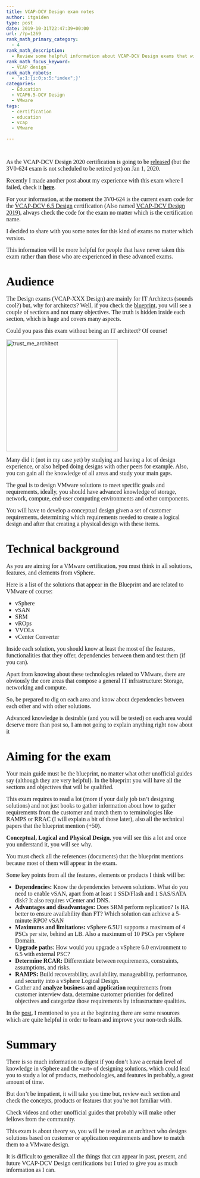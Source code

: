 ```yaml
---
title: VCAP-DCV Design exam notes
author: itgaiden
type: post
date: 2019-10-31T22:47:39+00:00
url: /?p=1269
rank_math_primary_category:
  - 4
rank_math_description:
  - Review some helpful information about VCAP-DCV Design exams that will help you how to approach this kind of exams.
rank_math_focus_keyword:
  - VCAP design
rank_math_robots:
  - 'a:1:{i:0;s:5:"index";}'
categories:
  - Education
  - VCAP6.5-DCV Design
  - VMware
tags:
  - certification
  - education
  - vcap
  - VMware

---
```

&nbsp;

<span style="font-family: Nunito; font-size: 16px;">As the VCAP-DCV Design 2020 certification is going to be <a href="https://www.vmware.com/content/dam/digitalmarketing/vmware/en/pdf/certification/vmw-certification-retired-exams.pdf">released</a> (but the 3V0-624 exam is not scheduled to be retired yet) on Jan 1, 2020.</span>

<span style="font-size: 16px; font-family: Nunito;">Recently I made another post about my experience with this exam where I failed, check it <a href="https://wp.me/p98Ovg-js"><span style="text-decoration: underline;"><strong>here</strong></span></a>.</span>

<span style="font-size: 16px; font-family: Nunito;">For your information, at the moment the 3V0-624 is the current exam code for the <a href="https://www.vmware.com/education-services/certification/vcap6-5-dcv-design-exam.html">VCAP-DCV 6.5 Design</a> certification (Also named <a href="https://www.vmware.com/education-services/certification/vcap-dcv-design.html">VCAP-DCV Design 2019</a>), always check the code for the exam no matter which is the certification name.</span>

<span style="font-family: Nunito; font-size: 16px;">I decided to share with you some notes for this kind of exams no matter which version. </span>

<span style="font-family: Nunito; font-size: 16px;">This information will be more helpful for people that have never taken this exam rather than those who are experienced in these advanced exams.<br /> </span>

# <span style="color: #000000;"><strong><span style="font-family: Nunito; font-size: 32px;">Audience</span></strong></span>

<span style="font-family: Nunito; font-size: 16px;">The Design exams (VCAP-XXX Design) are mainly for IT Architects (sounds cool?) but, why for architects? Well, if you check the <a href="https://www.vmware.com/content/dam/digitalmarketing/vmware/en/pdf/certification/vmw-vcap65-dcv-design-3v0-624-guide.pdf">blueprint</a>, you will see a couple of sections and not many objectives. The truth is hidden inside each section, which is huge and covers many aspects.</span>

<span style="font-family: Nunito; font-size: 16px;">Could you pass this exam without being an IT architect? Of course!</span>

<img loading="lazy" class="alignnone size-medium wp-image-1288" src="http://wp.docker.localhost:8000/wp-content/uploads/2019/10/trustme_architect-300x300.jpg" alt="trust_me_architect" width="300" height="300" srcset="http://wp.docker.localhost:8000/wp-content/uploads/2019/10/trustme_architect-300x300.jpg 300w, http://wp.docker.localhost:8000/wp-content/uploads/2019/10/trustme_architect-150x150.jpg 150w, http://wp.docker.localhost:8000/wp-content/uploads/2019/10/trustme_architect.jpg 630w" sizes="(max-width: 300px) 100vw, 300px" /> 

<span style="font-family: Nunito; font-size: 16px;">Many did it (not in my case yet) by studying and having a lot of design experience, or also helped doing designs with other peers for example. Also, you can gain all the knowledge of all areas and study your main gaps.</span>

<span style="font-family: Nunito; font-size: 16px;">The goal is to design VMware solutions to meet specific goals and requirements, ideally, you should have advanced knowledge of storage, network, compute, end-user computing environments and other components.</span>

<span style="font-family: Nunito; font-size: 16px;">You will have to develop a conceptual design given a set of customer requirements, determining which requirements needed to create a logical design and after that creating a physical design with these items.</span>

# <span style="color: #000000;"><strong><span style="font-family: Nunito; font-size: 32px;">Technical background</span></strong></span>

<span style="font-family: Nunito; font-size: 16px;">As you are aiming for a VMware certification, you must think in all solutions, features, and elements from vSphere.</span>

<span style="font-family: Nunito; font-size: 16px;">Here is a list of the solutions that appear in the Blueprint and are related to VMware of course:</span>

<ul style="list-style-type: square;">
  <li>
    <span style="font-family: Nunito; font-size: 16px;">vSphere</span>
  </li>
  <li>
    <span style="font-family: Nunito; font-size: 16px;">vSAN</span>
  </li>
  <li>
    <span style="font-family: Nunito; font-size: 16px;">SRM</span>
  </li>
  <li>
    <span class="st" style="font-family: Nunito; font-size: 16px;">vROps</span>
  </li>
  <li>
    <span style="font-family: Nunito; font-size: 16px;">VVOLs</span>
  </li>
  <li>
    <span style="font-size: 16px; font-family: Nunito;">vCenter Converter<br /> </span>
  </li>
</ul>

<span style="font-family: Nunito; font-size: 16px;">Inside each solution, you should know at least the most of the features, functionalities that they offer, dependencies between them and test them (if you can).</span>

<span style="font-family: Nunito; font-size: 16px;">Apart from knowing about these technologies related to VMware, there are obviously the core areas that compose a general IT infrastructure: Storage, networking and compute.</span>

<span style="font-family: Nunito; font-size: 16px;">So, be prepared to dig on each area and know about dependencies between each other and with other solutions.</span>

<span style="font-family: Nunito; font-size: 16px;">Advanced knowledge is desirable (and you will be tested) on each area would deserve more than post so, I am not going to explain anything right now about it 🙂</span>

# <span style="color: #000000;"><strong><span style="font-family: Nunito; font-size: 32px;">Aiming for the exam</span></strong></span>

<span style="font-family: Nunito; font-size: 16px;">Your main guide must be the blueprint, no matter what other unofficial guides say (although they are very helpful). In the blueprint you will have all the sections and objectives that will be qualified.</span>

<span style="font-family: Nunito; font-size: 16px;">This exam requires to read a lot (more if your daily job isn&#8217;t designing solutions) and not just books to gather information about how to gather requirements from the customer and match them to terminologies like RAMPS or RRAC (I will explain a bit of those later), also all the technical papers that the blueprint mention (+50).</span>

<span style="font-family: Nunito; font-size: 16px;"><strong>Conceptual, Logical and Physical Design</strong>, you will see this a lot and once you understand it, you will see why.</span>

<span style="font-family: Nunito; font-size: 16px;">You must check all the references (documents) that the blueprint mentions because most of them will appear in the exam.</span>

<span style="font-family: Nunito; font-size: 16px;">Some key points from all the features, elements or products I think will be:</span>

  * <span style="font-family: Nunito; font-size: 16px;"><strong>Dependencies:</strong> Know the dependencies between solutions. What do you need to enable vSAN, apart from at least 1 SSD/Flash and 1 SAS/SATA disk? It also requires vCenter and DNS.</span>
  * <span style="font-family: Nunito; font-size: 16px;"><strong>Advantages and disadvantages:</strong> Does SRM perform replication? Is HA better to ensure availability than FT? Which solution can achieve a 5-minute RPO? vSAN</span>
  * <span style="font-family: Nunito; font-size: 16px;"><strong>Maximums and limitations:</strong> vSphere 6.5U1 supports a maximum of 4 PSCs per site, behind an LB. Also a maximum of 10 PSCs per vSphere Domain.<br /> </span>
  * <span style="font-family: Nunito; font-size: 16px;"><strong>Upgrade paths</strong>: How would you upgrade a vSphere 6.0 environment to 6.5 with external PSC?<br /> </span>
  * <span style="font-family: Nunito; font-size: 16px;"><strong>Determine RCAR:</strong> Differentiate between requirements, constraints, assumptions, and risks.</span>
  * <span style="font-family: Nunito; font-size: 16px;"><strong>RAMPS:</strong> Build recoverability, availability, manageability, performance, and security into a vSphere Logical Design.</span>
  * <span style="font-family: Nunito; font-size: 16px;">Gather and <strong>analyze business and application</strong> requirements from customer interview data, determine customer priorities for defined objectives and categorize those requirements by infrastructure qualities.<br /> </span>

<span style="font-family: Nunito; font-size: 16px;">In the <a href="https://wp.me/p98Ovg-js">post</a>, I mentioned to you at the beginning there are some resources which are quite helpful in order to learn and improve your non-tech skills. </span>

# <span style="color: #000000; font-size: 32px;"><strong><span style="font-family: Nunito;">Summary</span></strong></span>

<span style="font-size: 16px; font-family: Nunito;">There is so much information to digest if you don&#8217;t have a certain level of knowledge in vSphere and the «art» of designing solutions, which could lead you to study a lot of products, methodologies, and features in probably, a great amount of time.</span>

<span style="font-size: 16px; font-family: Nunito;">But don&#8217;t be impatient, it will take you time but, review each section and check the concepts, products or features that you&#8217;re not familiar with. </span>

<span style="font-size: 16px; font-family: Nunito;">Check videos and other unofficial guides that probably will make other fellows from the community.</span>

<span style="font-family: Nunito; font-size: 16px;">This exam is about theory so, you will be tested as an architect who designs solutions based on customer or application requirements and how to match them to a VMware design.</span>

<span style="font-size: 16px; font-family: Nunito;">It is difficult to generalize all the things that can appear in past, present, and future VCAP-DCV Design certifications but I tried to give you as much information as I can.</span>